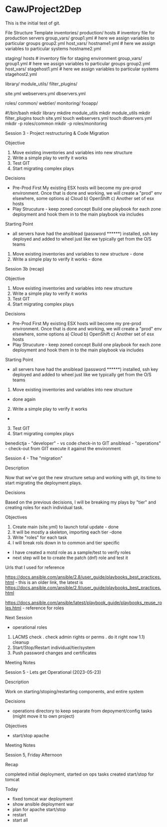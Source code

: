 # CawJProject2Dep
This is the initial test of git.

File Structure Template
inventories/
   production/
      hosts               # inventory file for production servers
      group_vars/
         group1.yml       # here we assign variables to particular groups
         group2.yml
      host_vars/
         hostname1.yml    # here we assign variables to particular systems
         hostname2.yml

   staging/
      hosts               # inventory file for staging environment
      group_vars/
         group1.yml       # here we assign variables to particular groups
         group2.yml
      host_vars/
         stagehost1.yml   # here we assign variables to particular systems
         stagehost2.yml

library/
module_utils/
filter_plugins/

site.yml
webservers.yml
dbservers.yml

roles/
    common/
    webtier/
    monitoring/
    fooapp/

#!/bin/bash
mkdir library
mkdire module_utils
mkdir module_utils
mkdir filter_plugins
touch site.yml
touch webservers.yml
touch dbservers.yml
mkdir -p roles/common
mkdir -p roles/monitoring  

Session 3 - Project restructuring & Code Migration

Objective
1) Move existing inventories and variables into new structure
2) Write a simple play to verify it works
3) Test GIT
4) Start migrating complex plays

Decisions
- Pre-Prod First
   My existing ESX hosts will become my pre-prod environment.
   Once that is done and working, we will create a "prod" env elsewhere, some options
      a) Cloud
      b) OpenShift
      c) Another set of esx hosts
- Play Strucuture - keep zoned concept
   Build one playbook for each zone deployment and hook them in to the main playbook via includes

Starting Point
- all servers have had the ansiblead (password ******) installed, ssh key deployed and added to wheel just like we typically get from the O/S teams

1) Move existing inventories and variables to new structure - done
2) Write a simple play to verify it works - done

Session 3b (recap)

Objective
1) Move existing inventories and variables into new structure
2) Write a simple play to verify it works
3) Test GIT
4) Start migrating complex plays

Decisions
- Pre-Prod First
   My existing ESX hosts will become my pre-prod environment.
   Once that is done and working, we will create a "prod" env elsewhere, some options
      a) Cloud
      b) OpenShift
      c) Another set of esx hosts
- Play Strucuture - keep zoned concept
   Build one playbook for each zone deployment and hook them in to the main playbook via includes

Starting Point
- all servers have had the ansiblead (password ******) installed, ssh key deployed and added to wheel just like we typically get from the O/S teams

1) Move existing inventories and variables into new structure
- done again

2) Write a simple play to verify it works
- 
3) Test GIT
4) Start migrating complex plays

benedictja - "developer" - vs code
check-in to GIT
ansiblead - "operations" -
check-out from GIT 
execute it against the environment

Session 4 - The "migration"

Description

Now that we've got the new structure setup and working with git, its time to start migrating the deployment plays.

Decisions

Based on the previous decisions, I will be breaking my plays by "tier" and creating roles for each individual task.

Objectives
1) Create main (site.yml) to launch total update - done
2) It will be mostly a skeleton, importing each tier -done
3) Write "roles" for each task 
4) I will break rols down in to common and tier specific

- I have created a motd role as a sample/test to verify roles
- next step will be to create the patch (dnf) role and test it

Urls that I used for reference

https://docs.ansible.com/ansible/2.8/user_guide/playbooks_best_practices.html - this is an older link, the latest is
https://docs.ansible.com/ansible/2.9/user_guide/playbooks_best_practices.html

https://docs.ansible.com/ansible/latest/playbook_guide/playbooks_reuse_roles.html - reference for roles

Next Session
- operational roles
1) LACMS check 
   . check admin rights or perms
   . do it right now
1.1) cleanup
2) Start/Stop/Restart individual/tier/system
3) Push password changes and certificates


Meeting Notes

Session 5 - Lets get Operational (2023-05-23)

Description

Work on starting/stoping/restarting components, and entire system

Decisions

- operations directory to keep separate from depoyment/config tasks (might move it to own project)

Objectives

- start/stop apache

Meeting Notes


Session 5, Friday Afternoon

Recap

completed initial deployment, started on ops tasks
created start/stop for tomcat

Today
- fixed tomcat war deployment
- show ansible deployment war 
- plan for apache start/stop
- restart
- start all

